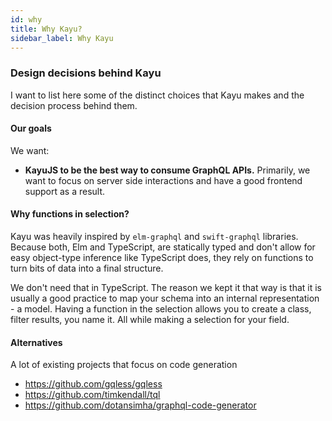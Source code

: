 ```yaml
---
id: why
title: Why Kayu?
sidebar_label: Why Kayu
---
```


### Design decisions behind Kayu

I want to list here some of the distinct choices that Kayu makes and the decision process behind them.

#### Our goals

We want:

- **KayuJS to be the best way to consume GraphQL APIs.** Primarily, we want to focus on server side interactions and have a good frontend support as a result.

#### Why functions in selection?

Kayu was heavily inspired by `elm-graphql` and `swift-graphql` libraries. Because both, Elm and TypeScript, are statically typed and don't allow for easy object-type inference like TypeScript does, they rely on functions to turn bits of data into a final structure.

We don't need that in TypeScript. The reason we kept it that way is that it is usually a good practice to map your schema into an internal representation - a model. Having a function in the selection allows you to create a class, filter results, you name it. All while making a selection for your field.

#### Alternatives

A lot of existing projects that focus on code generation

- https://github.com/gqless/gqless
- https://github.com/timkendall/tql
- https://github.com/dotansimha/graphql-code-generator
